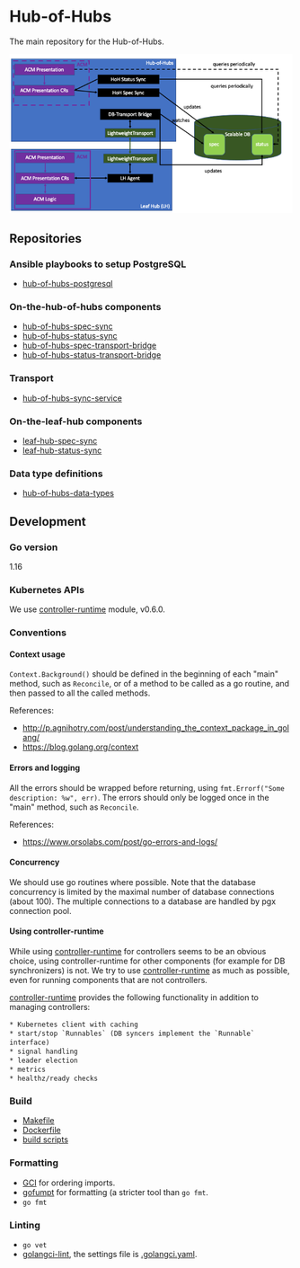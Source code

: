 # Hub-of-Hubs

The main repository for the Hub-of-Hubs.

![ArchitectureDiagram](images/ScalableHOHArchitecture.png)

## Repositories

### Ansible playbooks to setup PostgreSQL
* [hub-of-hubs-postgresql](https://github.com/open-cluster-management/hub-of-hubs-postgresql)

### On-the-hub-of-hubs components

* [hub-of-hubs-spec-sync](https://github.com/open-cluster-management/hub-of-hubs-spec-sync)
* [hub-of-hubs-status-sync](https://github.com/open-cluster-management/hub-of-hubs-status-sync)
* [hub-of-hubs-spec-transport-bridge](https://github.com/open-cluster-management/hub-of-hubs-spec-transport-bridge)
* [hub-of-hubs-status-transport-bridge](https://github.com/open-cluster-management/hub-of-hubs-status-transport-bridge)

### Transport

* [hub-of-hubs-sync-service](https://github.com/open-cluster-management/hub-of-hubs-sync-service)

### On-the-leaf-hub components

* [leaf-hub-spec-sync](https://github.com/open-cluster-management/leaf-hub-spec-sync)
* [leaf-hub-status-sync](https://github.com/open-cluster-management/leaf-hub-status-sync)

### Data type definitions

* [hub-of-hubs-data-types](https://github.com/open-cluster-management/hub-of-hubs-data-types)

## Development

### Go version
 
1.16

### Kubernetes APIs

We use [controller-runtime](https://github.com/kubernetes-sigs/controller-runtime) module, v0.6.0.

### Conventions

#### Context usage

`Context.Background()` should be defined in the beginning of each "main" method, such as `Reconcile`, or of a method to be called as a go routine,  and then passed to all the called methods. 

References:
* http://p.agnihotry.com/post/understanding_the_context_package_in_golang/
* https://blog.golang.org/context

#### Errors and logging

All the errors should be wrapped before returning, using `fmt.Errorf("Some description: %w", err)`. The errors should only be logged once in the "main" method, such as `Reconcile`.

References:
* https://www.orsolabs.com/post/go-errors-and-logs/

#### Concurrency

We should use go routines where possible. Note that the database concurrency is limited by the maximal number of database connections (about 100). The multiple connections to a database are handled by pgx connection pool.

#### Using controller-runtime

While using [controller-runtime](https://github.com/kubernetes-sigs/controller-runtime) for controllers seems to be an obvious choice, 
using controller-runtime for other components (for example for DB synchronizers) is not. We try to use 
[controller-runtime](https://github.com/kubernetes-sigs/controller-runtime) as much as possible, even for running components that are not controllers.

[controller-runtime](https://github.com/kubernetes-sigs/controller-runtime) provides the following functionality in addition to managing controllers:

    * Kubernetes client with caching
    * start/stop `Runnables` (DB syncers implement the `Runnable` interface)
    * signal handling
    * leader election
    * metrics
    * healthz/ready checks

### Build
 
* [Makefile](https://github.com/open-cluster-management/hub-of-hubs-spec-sync/blob/main/Makefile) 
* [Dockerfile](https://github.com/open-cluster-management/hub-of-hubs-spec-sync/blob/main/build/Dockerfile) 
* [build scripts](https://github.com/open-cluster-management/hub-of-hubs-spec-sync/tree/main/build/scripts)

### Formatting

* [GCI](https://github.com/daixiang0/gci) for ordering imports.
* [gofumpt](https://github.com/mvdan/gofumpt) for formatting (a stricter tool than `go fmt`.
* `go fmt`

### Linting

* `go vet`
* [golangci-lint](https://github.com/golangci/golangci-lint), the settings file is [.golangci.yaml](https://github.com/open-cluster-management/hub-of-hubs-spec-sync/blob/main/.golangci.yaml).

 
